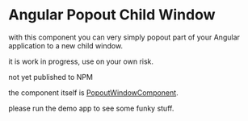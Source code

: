 # Angular Popout Child Window

with this component you can very simply popout part of your Angular application to a new child window.

it is work in progress, use on your own risk.

not yet published to NPM

the component itself is [PopoutWindowComponent](https://github.com/Shemesh/angular-popout/blob/master/src/app/popout-window/popout-window.component.ts).

please run the demo app to see some funky stuff.
